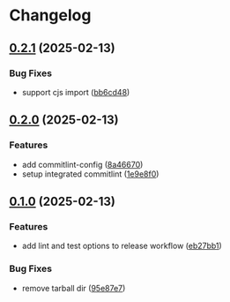 # Changelog

## [0.2.1](https://github.com/DouglasNeuroInformatics/semantic-release/compare/v0.2.0...v0.2.1) (2025-02-13)

### Bug Fixes

* support cjs import ([bb6cd48](https://github.com/DouglasNeuroInformatics/semantic-release/commit/bb6cd48fd1dddce4a8d15e7812c00c13bb2ab8ad))

## [0.2.0](https://github.com/DouglasNeuroInformatics/semantic-release/compare/v0.1.0...v0.2.0) (2025-02-13)

### Features

* add commitlint-config ([8a46670](https://github.com/DouglasNeuroInformatics/semantic-release/commit/8a46670bb1ec4afe7e1a919ebe8bd112806a7d26))
* setup integrated commitlint ([1e9e8f0](https://github.com/DouglasNeuroInformatics/semantic-release/commit/1e9e8f06f8aacb6a7175c605f48e9880f2af49e2))

## [0.1.0](https://github.com/DouglasNeuroInformatics/semantic-release/compare/v0.0.1...v0.1.0) (2025-02-13)

### Features

* add lint and test options to release workflow ([eb27bb1](https://github.com/DouglasNeuroInformatics/semantic-release/commit/eb27bb10d373d5157d3522b2474025954bb5f17b))

### Bug Fixes

* remove tarball dir ([95e87e7](https://github.com/DouglasNeuroInformatics/semantic-release/commit/95e87e7767dda7a0c25c7e61c01b81382c2ddeb1))
